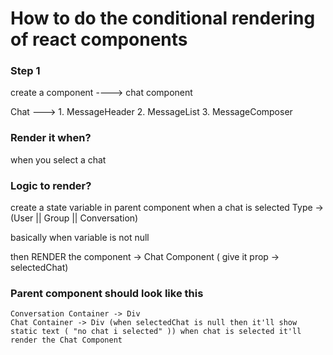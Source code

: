 # How to do the conditional rendering of react components

### Step 1
create a component ----> chat component

Chat ---> 1. MessageHeader
          2. MessageList
          3. MessageComposer

### Render it when?
when you select a chat 

### Logic to render?
create a state variable in parent component when a chat is selected 
Type -> (User || Group || Conversation)

basically when variable is not null 

then RENDER the component -> Chat Component ( give it prop -> selectedChat)


### Parent component should look like this
    Conversation Container -> Div 
    Chat Container -> Div (when selectedChat is null then it'll show static text ( "no chat i selected" )) when chat is selected it'll render the Chat Component
